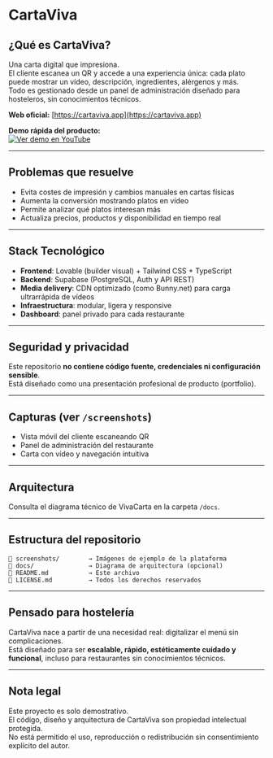 
# CartaViva

## ¿Qué es CartaViva?

Una carta digital que impresiona.  
El cliente escanea un QR y accede a una experiencia única: cada plato puede mostrar un vídeo, descripción, ingredientes, alérgenos y más.  
Todo es gestionado desde un panel de administración diseñado para hosteleros, sin conocimientos técnicos.

 **Web oficial:** [https://cartaviva.app](https://cartaviva.app)

 **Demo rápida del producto:**  
[![Ver demo en YouTube](https://img.youtube.com/vi/CgDubYG5zco/0.jpg)](https://youtube.com/shorts/CgDubYG5zco)

---

## Problemas que resuelve

- Evita costes de impresión y cambios manuales en cartas físicas
- Aumenta la conversión mostrando platos en vídeo
- Permite analizar qué platos interesan más
- Actualiza precios, productos y disponibilidad en tiempo real

---

## Stack Tecnológico

- **Frontend**: Lovable (builder visual) + Tailwind CSS + TypeScript
- **Backend**: Supabase (PostgreSQL, Auth y API REST)
- **Media delivery**: CDN optimizado (como Bunny.net) para carga ultrarrápida de vídeos
- **Infraestructura**: modular, ligera y responsive
- **Dashboard**: panel privado para cada restaurante

---

## Seguridad y privacidad

Este repositorio **no contiene código fuente, credenciales ni configuración sensible**.  
Está diseñado como una presentación profesional de producto (portfolio).

---

## Capturas (ver `/screenshots`)

- Vista móvil del cliente escaneando QR
- Panel de administración del restaurante
- Carta con vídeo y navegación intuitiva

---

## Arquitectura

Consulta el diagrama técnico de VivaCarta en la carpeta `/docs`.

---

## Estructura del repositorio

```
📁 screenshots/        → Imágenes de ejemplo de la plataforma
📁 docs/               → Diagrama de arquitectura (opcional)
📄 README.md           → Este archivo
📄 LICENSE.md          → Todos los derechos reservados
```

---

## Pensado para hostelería

CartaViva nace a partir de una necesidad real: digitalizar el menú sin complicaciones.  
Está diseñado para ser **escalable, rápido, estéticamente cuidado y funcional**, incluso para restaurantes sin conocimientos técnicos.

---

## Nota legal

Este proyecto es solo demostrativo.  
El código, diseño y arquitectura de CartaViva son propiedad intelectual protegida.  
No está permitido el uso, reproducción o redistribución sin consentimiento explícito del autor.
